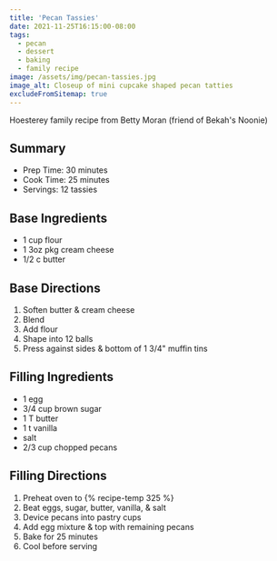```yaml
---
title: 'Pecan Tassies'
date: 2021-11-25T16:15:00-08:00
tags:
  - pecan
  - dessert
  - baking
  - family recipe
image: /assets/img/pecan-tassies.jpg
image_alt: Closeup of mini cupcake shaped pecan tatties
excludeFromSitemap: true
---
```


Hoesterey family recipe from Betty Moran (friend of Bekah's Noonie)

## Summary

- Prep Time: 30 minutes
- Cook Time: 25 minutes
- Servings: 12 tassies

## Base Ingredients

- 1 cup flour
- 1 3oz pkg cream cheese
- 1/2 c butter

## Base Directions

1. Soften butter & cream cheese
1. Blend
1. Add flour
1. Shape into 12 balls
1. Press against sides & bottom of 1 3/4" muffin tins

## Filling Ingredients

- 1 egg
- 3/4 cup brown sugar
- 1 T butter
- 1 t vanilla
- salt
- 2/3 cup chopped pecans

## Filling Directions

1. Preheat oven to {% recipe-temp 325 %}
1. Beat eggs, sugar, butter, vanilla, & salt
1. Device pecans into pastry cups
1. Add egg mixture & top with remaining pecans
1. Bake for 25 minutes
1. Cool before serving
